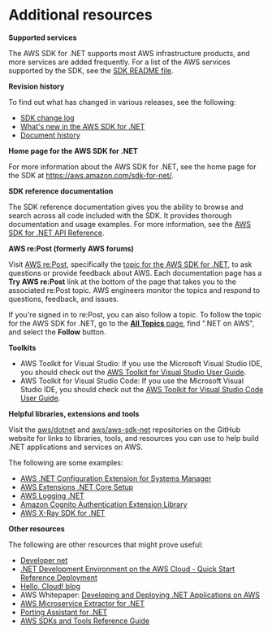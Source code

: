 # Additional resources<a name="net-dg-additional-resources"></a>

 **Supported services** 

The AWS SDK for \.NET supports most AWS infrastructure products, and more services are added frequently\. For a list of the AWS services supported by the SDK, see the [SDK README file](https://github.com/aws/aws-sdk-net/blob/master/README.md)\.

**Revision history**

To find out what has changed in various releases, see the following:
+ [SDK change log](https://github.com/aws/aws-sdk-net/blob/master/SDK.CHANGELOG.md)
+ [What's new in the AWS SDK for \.NET](whats-new.md)
+ [Document history](document-history.md)

 **Home page for the AWS SDK for \.NET** 

For more information about the AWS SDK for \.NET, see the home page for the SDK at [https://aws\.amazon\.com/sdk\-for\-net/](https://aws.amazon.com/sdk-for-net/)\.

 **SDK reference documentation** 

The SDK reference documentation gives you the ability to browse and search across all code included with the SDK\. It provides thorough documentation and usage examples\. For more information, see the [AWS SDK for \.NET API Reference](https://docs.aws.amazon.com/sdkfornet/v3/apidocs/)\.

 **AWS re:Post \(formerly AWS forums\)** 

Visit [AWS re:Post](https://repost.aws/), specifically the [topic for the AWS SDK for \.NET](https://repost.aws/topics/TAC3sZCeiYRViBUbM29z_2ZQ/net-on-aws), to ask questions or provide feedback about AWS\. Each documentation page has a **Try AWS re:Post** link at the bottom of the page that takes you to the associated re:Post topic\. AWS engineers monitor the topics and respond to questions, feedback, and issues\.

If you're signed in to re:Post, you can also follow a topic\. To follow the topic for the AWS SDK for \.NET, go to the [**All Topics** page](https://repost.aws/topics), find "\.NET on AWS", and select the **Follow** button\.

 **Toolkits** 
+ AWS Toolkit for Visual Studio: If you use the Microsoft Visual Studio IDE, you should check out the [AWS Toolkit for Visual Studio User Guide](https://docs.aws.amazon.com/AWSToolkitVS/latest/UserGuide/)\.
+ AWS Toolkit for Visual Studio Code: If you use the Microsoft Visual Studio IDE, you should check out the [AWS Toolkit for Visual Studio Code User Guide](https://docs.aws.amazon.com/toolkit-for-vscode/latest/userguide/)\.

 **Helpful libraries, extensions and tools** 

Visit the [aws/dotnet](https://github.com/aws/dotnet) and [aws/aws\-sdk\-net](https://github.com/aws/aws-sdk-net) repositories on the GitHub website for links to libraries, tools, and resources you can use to help build \.NET applications and services on AWS\.

The following are some examples:
+  [AWS \.NET Configuration Extension for Systems Manager](https://github.com/aws/aws-dotnet-extensions-configuration) 
+  [AWS Extensions \.NET Core Setup](https://github.com/aws/aws-sdk-net/tree/master/extensions/src/AWSSDK.Extensions.NETCore.Setup) 
+  [AWS Logging \.NET](https://github.com/aws/aws-logging-dotnet) 
+  [Amazon Cognito Authentication Extension Library](https://github.com/aws/aws-sdk-net-extensions-cognito) 
+  [AWS X\-Ray SDK for \.NET](https://github.com/aws/aws-xray-sdk-dotnet) 

**Other resources**

The following are other resources that might prove useful:
+ [Developer net](https://aws.amazon.com/developer/language/net/)
+ [\.NET Development Environment on the AWS Cloud \- Quick Start Reference Deployment](https://aws-quickstart.github.io/quickstart-dotnet-devenvironment-setup/)
+ [Hello, Cloud\! blog](https://davidpallmann.hashnode.dev/hello-cloud)
+ AWS Whitepaper: [Developing and Deploying \.NET Applications on AWS](https://docs.aws.amazon.com/whitepapers/latest/develop-deploy-dotnet-apps-on-aws/develop-deploy-dotnet-apps-on-aws.html)
+ [AWS Microservice Extractor for \.NET](https://docs.aws.amazon.com/microservice-extractor/latest/userguide)
+ [Porting Assistant for \.NET](https://docs.aws.amazon.com/portingassistant/latest/userguide)
+ [AWS SDKs and Tools Reference Guide](https://docs.aws.amazon.com/sdkref/latest/guide/)